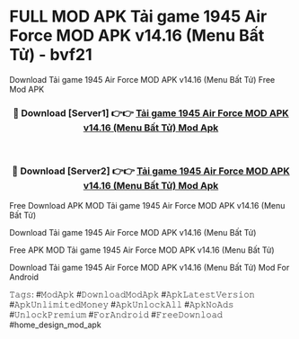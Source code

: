 # FULL MOD APK Tải game 1945 Air Force MOD APK v14.16 (Menu Bất Tử) - bvf21
Download Tải game 1945 Air Force MOD APK v14.16 (Menu Bất Tử) Free Mod APK

<div align="center">
<h3>🔴 Download [Server1] 👉👉 <a href="https://apk-comot.site?title=Tải_game_1945_Air_Force_MOD_APK_v14.16_(Menu_Bất_Tử)">Tải game 1945 Air Force MOD APK v14.16 (Menu Bất Tử) Mod Apk</a></h3><br>

<h3>🔴 Download [Server2] 👉👉 <a href="https://apk-comot.site?title=Tải_game_1945_Air_Force_MOD_APK_v14.16_(Menu_Bất_Tử)">Tải game 1945 Air Force MOD APK v14.16 (Menu Bất Tử) Mod Apk</a></h3>
</div>


Free Download APK MOD Tải game 1945 Air Force MOD APK v14.16 (Menu Bất Tử)

Download Tải game 1945 Air Force MOD APK v14.16 (Menu Bất Tử) 

Free APK MOD Tải game 1945 Air Force MOD APK v14.16 (Menu Bất Tử) 

Download Tải game 1945 Air Force MOD APK v14.16 (Menu Bất Tử) Mod For Android

𝚃𝚊𝚐𝚜: #𝙼𝚘𝚍𝙰𝚙𝚔 #𝙳𝚘𝚠𝚗𝚕𝚘𝚊𝚍𝙼𝚘𝚍𝙰𝚙𝚔 #𝙰𝚙𝚔𝙻𝚊𝚝𝚎𝚜𝚝𝚅𝚎𝚛𝚜𝚒𝚘𝚗 #𝙰𝚙𝚔𝚄𝚗𝚕𝚒𝚖𝚒𝚝𝚎𝚍𝙼𝚘𝚗𝚎𝚢 #𝙰𝚙𝚔𝚄𝚗𝚕𝚘𝚌𝚔𝙰𝚕𝚕 #𝙰𝚙𝚔𝙽𝚘𝙰𝚍𝚜 #𝚄𝚗𝚕𝚘𝚌𝚔𝙿𝚛𝚎𝚖𝚒𝚞𝚖 #𝙵𝚘𝚛𝙰𝚗𝚍𝚛𝚘𝚒𝚍 #𝙵𝚛𝚎𝚎𝙳𝚘𝚠𝚗𝚕𝚘𝚊𝚍 #home_design_mod_apk